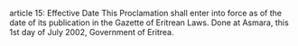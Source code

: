 article 15: Effective Date
This Proclamation shall enter into force as of the date of its publication in the Gazette of Eritrean Laws. Done at Asmara, this 1st day of July 2002, Government of Eritrea.
<ul>
</ul>
